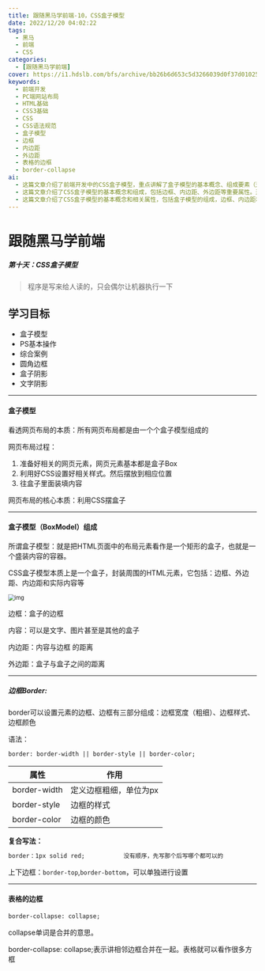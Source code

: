 ```yaml
---
title: 跟随黑马学前端-10，CSS盒子模型
date: 2022/12/20 04:02:22
tags:
  - 黑马
  - 前端
  - CSS
categories:
  - [跟随黑马学前端]
cover: https://i1.hdslb.com/bfs/archive/bb26b6d653c5d3266039d0f37d01025a729adbd1.jpg@720w_378h_1c_!web-space-index-myvideo.webp
keywords:
  - 前端开发
  - PC端网站布局
  - HTML基础
  - CSS3基础
  - CSS
  - CSS语法规范
  - 盒子模型
  - 边框
  - 内边距
  - 外边距
  - 表格的边框
  - border-collapse
ai:
  - 这篇文章介绍了前端开发中的CSS盒子模型，重点讲解了盒子模型的基本概念、组成要素（边框、内容、内边距、外边距）以及如何控制它们的样式和布局。同时，文章也提到了解决盒子模型中的一些常见问题，如外边距合并和内外边距的清除。这些知识对于网页布局和设计至关重要，是前端开发中的基础之一。
  - 这篇文章介绍了CSS盒子模型的基本概念和组成，包括边框、内边距、外边距等重要属性。通过清晰的解释和示例，帮助读者理解了盒子模型的工作原理以及如何利用CSS进行布局控制。文章还讨论了边框的样式、宽度和颜色设置，以及如何合并相邻边框。此外，还介绍了内边距和外边距的使用方法，以及如何解决外边距合并的问题。文章以清除内外边距的建议作为结尾，以确保在网页布局时能够获得一致的效果。
  - 这篇文章介绍了CSS盒子模型的基本概念和相关属性，包括盒子模型的组成，边框、内边距和外边距的使用方法，以及如何处理表格的边框。通过深入理解盒子模型，读者可以更好地掌握网页布局和样式设计的技巧。文章还提到了一些常见的问题和解决方法，如外边距合并和清除内外边距。这些知识对于前端开发者来说是非常重要的基础内容。
---
```

# 跟随黑马学前端

##### 第十天：CSS盒子模型

> 程序是写来给人读的，只会偶尔让机器执行一下



## 学习目标

* 盒子模型
* PS基本操作
* 综合案例
* 圆角边框
* 盒子阴影
* 文字阴影

---

#### 盒子模型

看透网页布局的本质：所有网页布局都是由一个个盒子模型组成的

网页布局过程：

1. 准备好相关的网页元素，网页元素基本都是盒子Box
2. 利用好CSS设置好相关样式。然后摆放到相应位置
3. 往盒子里面装填内容

网页布局的核心本质：利用CSS摆盒子

---

#### 盒子模型（BoxModel）组成

所谓盒子模型：就是把HTML页面中的布局元素看作是一个矩形的盒子，也就是一个盛装内容的容器。

CSS盒子模型本质上是一个盒子，封装周围的HTML元素，它包括：边框、外边距、内边距和实际内容等

<img src="./跟随黑马学前端-10.assets/2022-12-08171012.png" alt="img" style="zoom: 80%;" />

边框：盒子的边框

内容：可以是文字、图片甚至是其他的盒子

内边距：内容与边框 的距离

外边距：盒子与盒子之间的距离

---

##### 边框Border:

border可以设置元素的边框、边框有三部分组成：边框宽度（粗细）、边框样式、边框颜色

语法：

~~~HTML
border: border-width || border-style || border-color;
~~~

| 属性         | 作用                   |
| ------------ | ---------------------- |
| border-width | 定义边框粗细，单位为px |
| border-style | 边框的样式             |
| border-color | 边框的颜色             |

**复合写法：**

~~~HTML
border：1px solid red;			没有顺序，先写那个后写哪个都可以的
~~~

上下边框：`border-top`,`border-bottom`，可以单独进行设置

---

#### 表格的边框

~~~HTML
border-collapse: collapse;
~~~

collapse单词是合并的意思。

border-collapse: collapse;表示讲相邻边框合并在一起。表格就可以看作很多方框

 